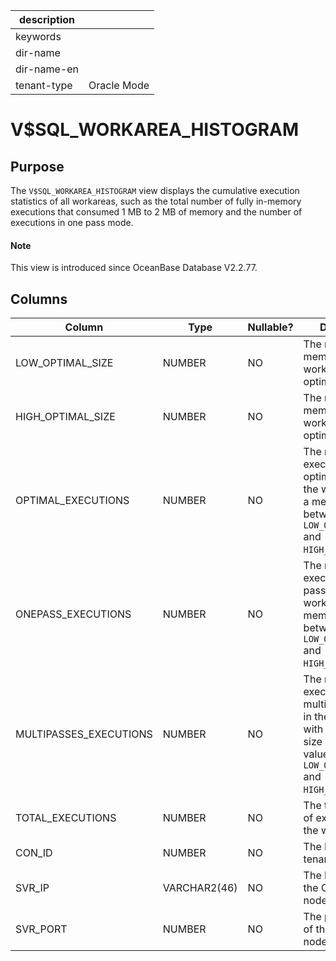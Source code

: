 |description||
|---|---|
|keywords||
|dir-name||
|dir-name-en||
|tenant-type|Oracle Mode|

# V$SQL_WORKAREA_HISTOGRAM

## **Purpose**

The `V$SQL_WORKAREA_HISTOGRAM` view displays the cumulative execution statistics of all workareas, such as the total number of fully in-memory executions that consumed 1 MB to 2 MB of memory and the number of executions in one pass mode.

<main id="notice" type='explain'>
  <h4>Note</h4>
  <p>This view is introduced since OceanBase Database V2.2.77. </p>
</main>

## **Columns**

| **Column** | **Type** | **Nullable?** | **Description** |
|------------------------|------------|----------------|------------------------------------------|
| LOW_OPTIMAL_SIZE | NUMBER | NO | The minimum memory for the workarea in optimal mode. |
| HIGH_OPTIMAL_SIZE | NUMBER | NO | The maximum memory for the workarea in optimal mode. |
| OPTIMAL_EXECUTIONS | NUMBER | NO | The number of executions in optimal mode in the workarea with a memory size between values of `LOW_OPTIMAL_SIZE` and `HIGH_OPTIMAL_SIZE`. |
| ONEPASS_EXECUTIONS | NUMBER | NO | The number of executions in one pass mode in the workarea with a memory size between values of `LOW_OPTIMAL_SIZE` and `HIGH_OPTIMAL_SIZE`. |
| MULTIPASSES_EXECUTIONS | NUMBER | NO | The number of executions in multipasses mode in the workarea with a memory size between values of `LOW_OPTIMAL_SIZE` and `HIGH_OPTIMAL_SIZE`. |
| TOTAL_EXECUTIONS | NUMBER | NO | The total number of executions in the workarea. |
| CON_ID | NUMBER | NO | The ID of the tenant. |
| SVR_IP | VARCHAR2(46) | NO | The IP address of the OBServer node. |
| SVR_PORT | NUMBER | NO | The port number of the OBServer node. |
